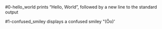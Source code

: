 #0-hello_world prints “Hello, World”, followed by a new line to the standard output

#1-confused_smiley displays a confused smiley "(Ôo)'
